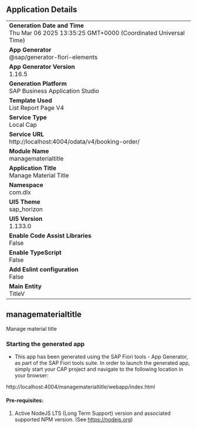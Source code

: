 ## Application Details
|               |
| ------------- |
|**Generation Date and Time**<br>Thu Mar 06 2025 13:35:25 GMT+0000 (Coordinated Universal Time)|
|**App Generator**<br>@sap/generator-fiori-elements|
|**App Generator Version**<br>1.16.5|
|**Generation Platform**<br>SAP Business Application Studio|
|**Template Used**<br>List Report Page V4|
|**Service Type**<br>Local Cap|
|**Service URL**<br>http://localhost:4004/odata/v4/booking-order/|
|**Module Name**<br>managematerialtitle|
|**Application Title**<br>Manage Material Title|
|**Namespace**<br>com.dlx|
|**UI5 Theme**<br>sap_horizon|
|**UI5 Version**<br>1.133.0|
|**Enable Code Assist Libraries**<br>False|
|**Enable TypeScript**<br>False|
|**Add Eslint configuration**<br>False|
|**Main Entity**<br>TitleV|

## managematerialtitle

Manage material title

### Starting the generated app

-   This app has been generated using the SAP Fiori tools - App Generator, as part of the SAP Fiori tools suite.  In order to launch the generated app, simply start your CAP project and navigate to the following location in your browser:

http://localhost:4004/managematerialtitle/webapp/index.html

#### Pre-requisites:

1. Active NodeJS LTS (Long Term Support) version and associated supported NPM version.  (See https://nodejs.org)



